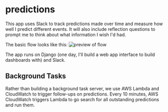 # predictions
This app uses Slack to track predictions made over time and measure how well I predict different events. It will also include reflection questions to prompt me to think about what information I wish I'd had.

The basic flow looks like this:
![preview of flow](https://www.dropbox.com/s/ge69c5tsfxmww7u/Screenshot%202018-04-28%2012.46.26.png?dl=0&raw=1 "Text")

The app runs on Django (one day, I'll build a web app interface to build dashboards with) and Slack.

## Background Tasks
Rather than building a background task server, we use AWS Lambda and CloudWatch to trigger follow-ups on predictions. Every 10 minutes, AWS CloudWatch triggers Lambda to go search for all outstanding predictions and run them.

